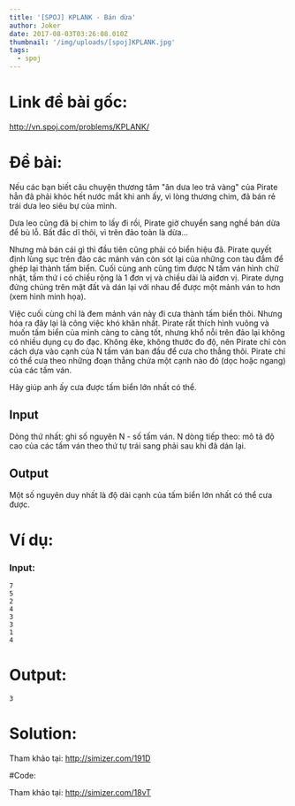 ```yaml
---
title: '[SPOJ] KPLANK - Bán dừa'
author: Joker
date: 2017-08-03T03:26:08.010Z
thumbnail: '/img/uploads/[spoj]KPLANK.jpg'
tags:
  - spoj
---
```

# Link đề bài gốc:

http://vn.spoj.com/problems/KPLANK/

# Đề bài:

Nếu các bạn biết câu chuyện thương tâm "ăn dưa leo trả vàng" của Pirate hẳn đã phải khóc hết nước mắt khi anh ấy, vì lòng thương chim, đã bán rẻ trái dưa leo siêu bự của mình.

Dưa leo cũng đã bị chim to lấy đi rồi, Pirate giờ chuyển sang nghề bán dừa để bù lỗ. Bất đắc dĩ thôi, vì trên đảo toàn là dừa...

Nhưng mà bán cái gì thì đầu tiên cũng phải có biển hiệu đã. Pirate quyết định lùng sục trên đảo các mảnh ván còn sót lại của những con tàu đắm để ghép lại thành tấm biển. Cuối cùng anh cũng tìm được N tấm ván hình chữ nhật, tấm thứ i có chiều rộng là 1 đơn vị và chiều dài là aiđơn vị. Pirate dựng đứng chúng trên mặt đất và dán lại với nhau để được một mảnh ván to hơn (xem hình minh họa).



Việc cuối cùng chỉ là đem mảnh ván này đi cưa thành tấm biển thôi. Nhưng hóa ra đây lại là công việc khó khăn nhất. Pirate rất thích hình vuông và muốn tấm biển của mình càng to càng tốt, nhưng khổ nỗi trên đảo lại không có nhiều dụng cụ đo đạc. Không êke, không thước đo độ, nên Pirate chỉ còn cách dựa vào cạnh của N tấm ván ban đầu để cưa cho thẳng thôi. Pirate chỉ có thể cưa theo những đoạn thẳng chứa một cạnh nào đó (dọc hoặc ngang) của các tấm ván.

Hãy giúp anh ấy cưa được tấm biển lớn nhất có thể.

## Input

Dòng thứ nhất: ghi số nguyên N - số tấm ván.
N dòng tiếp theo: mô tả độ cao của các tấm ván theo thứ tự trái sang phải sau khi đã dán lại.
## Output

Một số nguyên duy nhất là độ dài cạnh của tấm biển lớn nhất có thể cưa được.
# Ví dụ:

### Input:
```
7
5
2
4
3
3
1
4
```
# Output:
```
3
``` 
# Solution:

Tham khảo tại: http://simizer.com/191D

#Code:

Tham khảo tại: http://simizer.com/18vT
